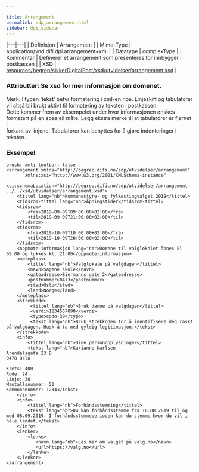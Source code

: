 ```yaml
---

title: Arrangement  
permalink: sdp_arrangement.html
sidebar: dpi_sidebar
---
```


|---|---|
| Definisjon | Arrangement |
| Mime-Type | application/vnd.difi.dpi.arrangement+xml |
| Datatype | complexType |
| Kommentar | Definerer et arrangement som presenteres for innbygger i postkassen |
| XSD | [resources/begrep/sikkerDigitalPost/xsd/utvidelser/arrangement.xsd](resources/begrep/sikkerDigitalPost/xsd/utvidelser/arrangement.xsd) |
    

### Attributter: Se xsd for mer informasjon om domenet.

Merk: I typen ‘tekst’ betyr formatering i xml-en noe. Linjeskift og
tabulatorer vil altså bli brukt aktivt til formatering av teksten i
postkassen.  
Dette kommer frem av eksempelet under hvor informasjonen ønskes
formatert på en spesiell måte. Legg ekstra merke til at tabularorer er
fjernet i  
forkant av linjene. Tabulatorer kan benyttes for å gjøre indenteringer i
teksten.

### Eksempel

``` 
brush: xml; toolbar: false
<arrangement xmlns="http://begrep.difi.no/sdp/utvidelser/arrangement"
       xmlns:xsi="http://www.w3.org/2001/XMLSchema-instance"
       xsi:schemaLocation="http://begrep.difi.no/sdp/utvidelser/arrangement ../../xsd/utvidelser/arrangement.xsd">
    <tittel lang="nb">Kommunestyre- og fylkestingvalget 2019</tittel>
    <tidsrom-tittel lang="nb">Åpningstider</tidsrom-tittel>
    <tidsrom>
        <fra>2019-09-09T09:00:00+02:00</fra>
        <til>2019-09-09T21:00:00+02:00</til>
    </tidsrom>
    <tidsrom>
        <fra>2019-10-09T10:00:00+02:00</fra>
        <til>2019-10-09T20:00:00+02:00</til>
    </tidsrom>
    <oppmøte-informasjon lang="nb">Dørene til valglokalet åpnes kl 09:00 og lukkes kl. 21:00</oppmøte-informasjon>
    <møteplass>
        <tittel lang="nb">Valglokale på valgdagen</tittel>
        <navn>Sagene skole</navn>
        <gateadresse>Biermanns gate 2</gateadresse>
        <postnummer>0473</postnummer>
        <sted>Oslo</sted>
        <land>Norge</land>
    </møteplass>
    <strekkode>
         <tittel lang="nb">Bruk denne på valgdagen</tittel>
         <verdi>1234567890</verdi>
         <type>code-39</type>
         <tekst lang="nb">Bruk strekkoden for å identifisere deg raskt på valgdagen. Husk å ta med gyldig legitimasjon.</tekst>
    </strekkode>
    <info>
        <tittel lang="nb">Dine personopplysninger</tittel>
        <tekst lang="nb">Karianne Karlsen
Arendalsgata 23 B
0478 Oslo

Krets: 400
Rode: 24
Linje: 30
Mantallsnummer: 50
Kommunenummer: 1234</tekst>
    </info>
    <info>
        <tittel lang="nb">Forhåndsstemming</tittel>
        <tekst lang="nb">Du kan forhåndsstemme fra 10.08.2019 til og med 08.09.2019. I forhåndsstemmeperioden kan du stemme hvor du vil i hele landet.</tekst>
    </info>
    <lenker>
        <lenke>
           <navn lang="nb">Les mer om valget på valg.no</navn>
           <url>https://valg.no</url>
        </lenke>
    </lenker>
</arrangement>
```
